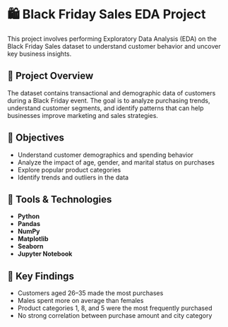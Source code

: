 # 🛍️ Black Friday Sales EDA Project

This project involves performing Exploratory Data Analysis (EDA) on the Black Friday Sales dataset to understand customer behavior and uncover key business insights.

## 📄 Project Overview

The dataset contains transactional and demographic data of customers during a Black Friday event. The goal is to analyze purchasing trends, understand customer segments, and identify patterns that can help businesses improve marketing and sales strategies.

## 🎯 Objectives

- Understand customer demographics and spending behavior
- Analyze the impact of age, gender, and marital status on purchases
- Explore popular product categories
- Identify trends and outliers in the data

## 🧰 Tools & Technologies

- **Python**  
- **Pandas**  
- **NumPy**  
- **Matplotlib**  
- **Seaborn**  
- **Jupyter Notebook**

## 📌 Key Findings

- Customers aged 26–35 made the most purchases
- Males spent more on average than females
- Product categories 1, 8, and 5 were the most frequently purchased
- No strong correlation between purchase amount and city category
